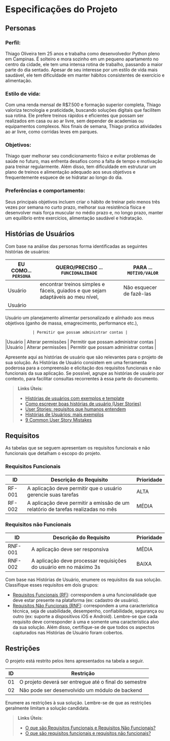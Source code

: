 # Especificações do Projeto

## Personas

### Perfil:

Thiago Oliveira tem 25 anos e trabalha como desenvolvedor Python pleno em Campinas. É solteiro e mora sozinho em um pequeno apartamento no centro da cidade, ele tem uma intensa rotina de trabalho, passando a maior parte do dia sentado. Apesar de seu interesse por um estilo de vida mais saudável, ele tem dificuldade em manter hábitos consistentes de exercício e alimentação.  

### Estilo de vida:

Com uma renda mensal de R$7.500 e formação superior completa, Thiago valoriza tecnologia e praticidade, buscando soluções digitais que facilitem sua rotina. Ele prefere treinos rápidos e eficientes que possam ser realizados em casa ou ao ar livre, sem depender de academias ou equipamentos complexos. Nos finais de semana, Thiago pratica atividades ao ar livre, como corridas leves em parques.
  
### Objetivos:

Thiago quer melhorar seu condicionamento físico e evitar problemas de saúde no futuro, mas enfrenta desafios como a falta de tempo e motivação para treinar regularmente. Além disso, tem dificuldade em estruturar um plano de treinos e alimentação adequado aos seus objetivos e frequentemente esquece de se hidratar ao longo do dia.
  
### Preferências e comportamento:

Seus principais objetivos incluem criar o hábito de treinar pelo menos três vezes por semana no curto prazo, melhorar sua resistência física e desenvolver mais força muscular no médio prazo e, no longo prazo, manter um equilíbrio entre exercícios, alimentação saudável e hidratação.


## Histórias de Usuários

Com base na análise das personas forma identificadas as seguintes histórias de usuários:

|EU COMO... `PERSONA`| QUERO/PRECISO ... `FUNCIONALIDADE` |PARA ... `MOTIVO/VALOR`                 |
|--------------------|------------------------------------|----------------------------------------|
|Usuário             | encontrar treinos simples e fáceis, guiados e que sejam adaptáveis ao meu nível,           | Não esquecer de fazê-las               |
|Usuário             | 
Usuário
um planejamento alimentar personalizado e alinhado aos meus objetivos (ganho de massa, emagrecimento, performance etc.),

                | Permitir que possam administrar contas |
|Usuário             | Alterar permissões                 | Permitir que possam administrar contas |
|Usuário             | Alterar permissões                 | Permitir que possam administrar contas |

Apresente aqui as histórias de usuário que são relevantes para o projeto de sua solução. As Histórias de Usuário consistem em uma ferramenta poderosa para a compreensão e elicitação dos requisitos funcionais e não funcionais da sua aplicação. Se possível, agrupe as histórias de usuário por contexto, para facilitar consultas recorrentes à essa parte do documento.

> **Links Úteis**:
> - [Histórias de usuários com exemplos e template](https://www.atlassian.com/br/agile/project-management/user-stories)
> - [Como escrever boas histórias de usuário (User Stories)](https://medium.com/vertice/como-escrever-boas-users-stories-hist%C3%B3rias-de-usu%C3%A1rios-b29c75043fac)
> - [User Stories: requisitos que humanos entendem](https://www.luiztools.com.br/post/user-stories-descricao-de-requisitos-que-humanos-entendem/)
> - [Histórias de Usuários: mais exemplos](https://www.reqview.com/doc/user-stories-example.html)
> - [9 Common User Story Mistakes](https://airfocus.com/blog/user-story-mistakes/)

## Requisitos

As tabelas que se seguem apresentam os requisitos funcionais e não funcionais que detalham o escopo do projeto.

### Requisitos Funcionais

|ID    | Descrição do Requisito  | Prioridade | 
|------|-----------------------------------------|----| 
|RF-001| A aplicação deve permitir que o usuário gerencie suas tarefas | ALTA |  
|RF-002| A aplicação deve permitir a emissão de um relatório de tarefas realizadas no mês   | MÉDIA | 


### Requisitos não Funcionais

|ID     | Descrição do Requisito  |Prioridade |
|-------|-------------------------|----|
|RNF-001| A aplicação deve ser responsiva | MÉDIA | 
|RNF-002| A aplicação deve processar requisições do usuário em no máximo 3s |  BAIXA | 

Com base nas Histórias de Usuário, enumere os requisitos da sua solução. Classifique esses requisitos em dois grupos:

- [Requisitos Funcionais
 (RF)](https://pt.wikipedia.org/wiki/Requisito_funcional):
 correspondem a uma funcionalidade que deve estar presente na
  plataforma (ex: cadastro de usuário).
- [Requisitos Não Funcionais
  (RNF)](https://pt.wikipedia.org/wiki/Requisito_n%C3%A3o_funcional):
  correspondem a uma característica técnica, seja de usabilidade,
  desempenho, confiabilidade, segurança ou outro (ex: suporte a
  dispositivos iOS e Android).
Lembre-se que cada requisito deve corresponder à uma e somente uma
característica alvo da sua solução. Além disso, certifique-se de que
todos os aspectos capturados nas Histórias de Usuário foram cobertos.

## Restrições

O projeto está restrito pelos itens apresentados na tabela a seguir.

|ID| Restrição                                             |
|--|-------------------------------------------------------|
|01| O projeto deverá ser entregue até o final do semestre |
|02| Não pode ser desenvolvido um módulo de backend        |


Enumere as restrições à sua solução. Lembre-se de que as restrições geralmente limitam a solução candidata.

> **Links Úteis**:
> - [O que são Requisitos Funcionais e Requisitos Não Funcionais?](https://codificar.com.br/requisitos-funcionais-nao-funcionais/)
> - [O que são requisitos funcionais e requisitos não funcionais?](https://analisederequisitos.com.br/requisitos-funcionais-e-requisitos-nao-funcionais-o-que-sao/)
